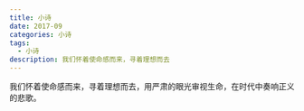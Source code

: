 ```yaml
---
title: 小诗
date: 2017-09
categories: 小诗
tags:
  - 小诗
description: 我们怀着使命感而来，寻着理想而去
---
```


我们怀着使命感而来，寻着理想而去，用严肃的眼光审视生命，在时代中奏响正义的悲歌。
